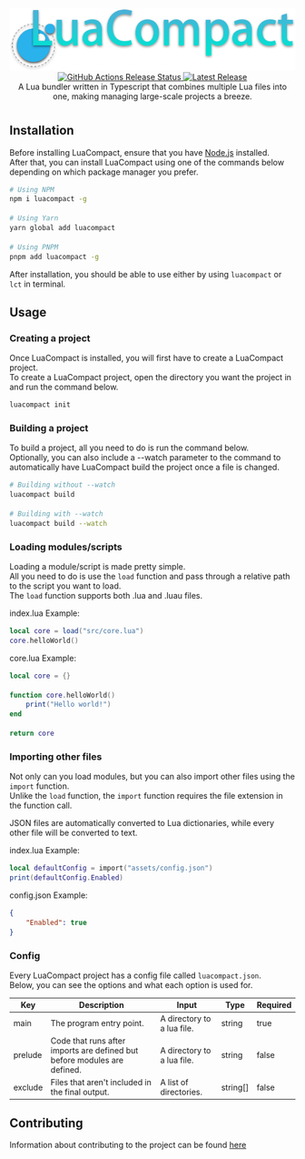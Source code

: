 <div align="center">
	<img src="images/LuaCompactBanner.png" width="512"></img>
    <br>
	<a href="https://github.com/Parritz/LuaCompact/actions/workflows/publish.yml">
        <img src="https://github.com/Parritz/LuaCompact/actions/workflows/publish.yml/badge.svg" alt="GitHub Actions Release Status">
    </a>
	<a href="https://github.com/Parritz/LuaCompact/releases/latest"><img src="https://img.shields.io/github/v/release/Parritz/LuaCompact?include_prereleases" alt="Latest Release" /></a>
	<br>
    A Lua bundler written in Typescript that combines multiple Lua files into one, making managing large-scale projects a breeze.
    <h1></h1>
</div>

## Installation

Before installing LuaCompact, ensure that you have [Node.js](https://nodejs.org/en/) installed.<br>
After that, you can install LuaCompact using one of the commands below depending on which package manager you prefer.

```bash
# Using NPM
npm i luacompact -g

# Using Yarn
yarn global add luacompact

# Using PNPM
pnpm add luacompact -g
```

After installation, you should be able to use  either by using `luacompact` or `lct` in terminal. 

## Usage

### Creating a project

Once LuaCompact is installed, you will first have to create a LuaCompact project.<br>
To create a LuaCompact project, open the directory you want the project in and run the command below.

```bash
luacompact init
```

### Building a project
To build a project, all you need to do is run the command below.<br>
Optionally, you can also include a --watch parameter to the command to automatically have LuaCompact build the project once a file is changed.

```bash
# Building without --watch
luacompact build

# Building with --watch
luacompact build --watch
```

### Loading modules/scripts

Loading a module/script is made pretty simple.<br> 
All you need to do is use the `load` function and pass through a relative path to the script you want to load.<br>
The `load` function supports both .lua and .luau files.

index.lua Example:
```lua
local core = load("src/core.lua")
core.helloWorld()
```

core.lua Example:
```lua
local core = {}

function core.helloWorld()
    print("Hello world!")
end

return core
```

### Importing other files

Not only can you load modules, but you can also import other files using the `import` function.<br>
Unlike the `load` function, the `import` function requires the file extension in the function call.<br>

JSON files are automatically converted to Lua dictionaries, while every other file will be converted to text.<br>

index.lua Example:
```lua
local defaultConfig = import("assets/config.json")
print(defaultConfig.Enabled)
```

config.json Example:
```json
{
    "Enabled": true
}
```

### Config

Every LuaCompact project has a config file called `luacompact.json`.<br>
Below, you can see the options and what each option is used for.

| Key | Description | Input | Type | Required |
| --- | --- | --- | --- | --- |
| main | The program entry point. | A directory to a lua file. | string | true |
| prelude | Code that runs after imports are defined but before modules are defined. | A directory to a lua file. | string | false |
| exclude | Files that aren't included in the final output. | A list of directories. | string[] | false |

## Contributing

Information about contributing to the project can be found [here](CONTRIBUTING.md)